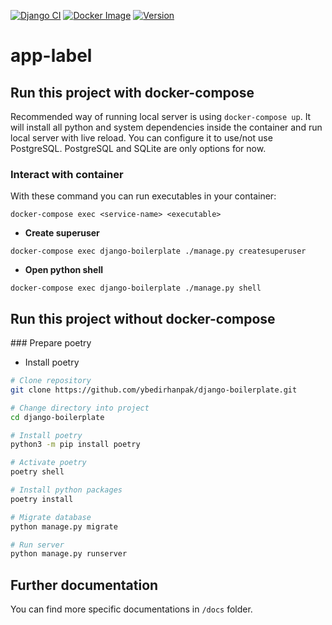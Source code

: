 [![Django CI](https://github.com/ybedirhanpak/django-boilerplate/workflows/Django%20CI/badge.svg?branch=master&event=push)](https://github.com/ybedirhanpak/django-boilerplate/actions?query=workflow%3A%22Django+CI%22)
[![Docker Image](https://github.com/ybedirhanpak/django-boilerplate/workflows/Docker%20Image/badge.svg?branch=master&event=push)](https://github.com/ybedirhanpak/django-boilerplate/actions?query=workflow%3A%22Docker+Image%22)
[![Version](https://img.shields.io/github/v/release/ybedirhanpak/django-boilerplate?include_prereleases)](https://github.com/ybedirhanpak/django-boilerplate/releases)

# app-label

## Run this project with docker-compose

Recommended way of running local server is using `docker-compose up`. It will install all python and system dependencies inside the container and run local server with live reload. You can configure it to use/not use PostgreSQL. PostgreSQL and SQLite are only options for now.

### Interact with container

With these command you can run executables in your container:

```
docker-compose exec <service-name> <executable>
```

- **Create superuser**

```
docker-compose exec django-boilerplate ./manage.py createsuperuser
```

- **Open python shell**

```
docker-compose exec django-boilerplate ./manage.py shell
```

## Run this project without docker-compose

### Prepare poetry

- Install poetry

```bash
# Clone repository
git clone https://github.com/ybedirhanpak/django-boilerplate.git

# Change directory into project
cd django-boilerplate

# Install poetry
python3 -m pip install poetry

# Activate poetry
poetry shell

# Install python packages
poetry install

# Migrate database
python manage.py migrate

# Run server
python manage.py runserver
```

## Further documentation

You can find more specific documentations in `/docs` folder.
